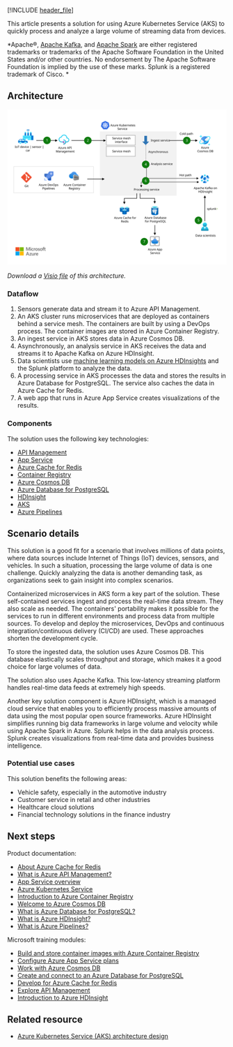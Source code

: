 [!INCLUDE [header_file](../../../includes/sol-idea-header.md)]

This article presents a solution for using Azure Kubernetes Service (AKS) to quickly process and analyze a large volume of streaming data from devices.

*Apache®, [Apache Kafka](https://kafka.apache.org/), and [Apache Spark](https://spark.apache.org) are either registered trademarks or trademarks of the Apache Software Foundation in the United States and/or other countries. No endorsement by The Apache Software Foundation is implied by the use of these marks. Splunk is a registered trademark of Cisco. *

## Architecture

![Architecture diagram that shows how streaming data from devices is ingested, processed, and analyzed.](../media/data-streaming-scenario.svg)

*Download a [Visio file](https://arch-center.azureedge.net/data-streaming-scenario.vsdx) of this architecture.*

### Dataflow

1. Sensors generate data and stream it to Azure API Management.
1. An AKS cluster runs microservices that are deployed as containers behind a service mesh. The containers are built by using a DevOps process. The container images are stored in Azure Container Registry.
1. An ingest service in AKS stores data in Azure Cosmos DB.
1. Asynchronously, an analysis service in AKS receives the data and streams it to Apache Kafka on Azure HDInsight.
1. Data scientists use [machine learning models on Azure HDInsights](/azure/hdinsight/spark/apache-spark-run-machine-learning-automl) and the Splunk platform to analyze the data.
1. A processing service in AKS processes the data and stores the results in Azure Database for PostgreSQL. The service also caches the data in Azure Cache for Redis.
1. A web app that runs in Azure App Service creates visualizations of the results.

### Components

The solution uses the following key technologies:

- [API Management](/azure/api-management/api-management-key-concepts)
- [App Service](/azure/well-architected/service-guides/app-service-web-apps)
- [Azure Cache for Redis](/azure/well-architected/service-guides/azure-cache-redis/reliability)
- [Container Registry](/azure/container-registry/container-registry-intro)
- [Azure Cosmos DB](/azure/well-architected/service-guides/cosmos-db)
- [Azure Database for PostgreSQL](/azure/well-architected/service-guides/postgresql)
- [HDInsight](/azure/hdinsight/hdinsight-overview)
- [AKS](/azure/well-architected/service-guides/azure-kubernetes-service)
- [Azure Pipelines](/azure/devops/pipelines/get-started/what-is-azure-pipelines)

## Scenario details

This solution is a good fit for a scenario that involves millions of data points, where data sources include Internet of Things (IoT) devices, sensors, and vehicles. In such a situation, processing the large volume of data is one challenge. Quickly analyzing the data is another demanding task, as organizations seek to gain insight into complex scenarios.

Containerized microservices in AKS form a key part of the solution. These self-contained services ingest and process the real-time data stream. They also scale as needed. The containers' portability makes it possible for the services to run in different environments and process data from multiple sources. To develop and deploy the microservices, DevOps and continuous integration/continuous delivery (CI/CD) are used. These approaches shorten the development cycle.

To store the ingested data, the solution uses Azure Cosmos DB. This database elastically scales throughput and storage, which makes it a good choice for large volumes of data.

The solution also uses Apache Kafka. This low-latency streaming platform handles real-time data feeds at extremely high speeds.

Another key solution component is Azure HDInsight, which is a managed cloud service that enables you to efficiently process massive amounts of data using the most popular open source frameworks. Azure HDInsight simplifies running big data frameworks in large volume and velocity while using Apache Spark in Azure. Splunk helps in the data analysis process. Splunk creates visualizations from real-time data and provides business intelligence.

### Potential use cases

This solution benefits the following areas:

- Vehicle safety, especially in the automotive industry
- Customer service in retail and other industries
- Healthcare cloud solutions
- Financial technology solutions in the finance industry

## Next steps

Product documentation:

- [About Azure Cache for Redis](/azure/azure-cache-for-redis/cache-overview)
- [What is Azure API Management?](/azure/api-management/api-management-key-concepts)
- [App Service overview](/azure/app-service/overview)
- [Azure Kubernetes Service](/azure/aks/intro-kubernetes)
- [Introduction to Azure Container Registry](/azure/container-registry/container-registry-intro)
- [Welcome to Azure Cosmos DB](/azure/cosmos-db/introduction)
- [What is Azure Database for PostgreSQL?](/azure/postgresql/overview)
- [What is Azure HDInsight?](/azure/hdinsight/hdinsight-overview)
- [What is Azure Pipelines?](/azure/devops/pipelines/get-started/what-is-azure-pipelines)

Microsoft training modules:

- [Build and store container images with Azure Container Registry](/training/modules/build-and-store-container-images)
- [Configure Azure App Service plans](/training/modules/configure-app-service-plans)
- [Work with Azure Cosmos DB](/training/modules/work-with-cosmos-db)
- [Create and connect to an Azure Database for PostgreSQL](/training/modules/create-connect-to-postgres)
- [Develop for Azure Cache for Redis](/training/modules/develop-for-azure-cache-for-redis)
- [Explore API Management](/training/modules/explore-api-management)
- [Introduction to Azure HDInsight](/training/modules/intro-to-azure-hdinsight)

## Related resource

- [Azure Kubernetes Service (AKS) architecture design](../../reference-architectures/containers/aks-start-here.md)
